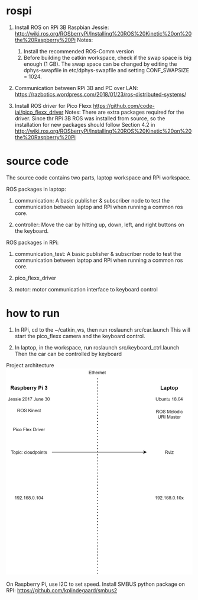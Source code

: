 # rospi
1. Install ROS on RPi 3B Raspbian Jessie:
http://wiki.ros.org/ROSberryPi/Installing%20ROS%20Kinetic%20on%20the%20Raspberry%20Pi
Notes:
	1. Install the recommended ROS-Comm version
	2. Before building the catkin workspace, check if the swap space is big enough (1 GB). The swap space can be changed by editing the dphys-swapfile in etc/dphys-swapfile and setting CONF_SWAPSIZE = 1024.

2. Communication between RPi 3B and PC over LAN:
https://razbotics.wordpress.com/2018/01/23/ros-distributed-systems/

3. Install ROS driver for Pico Flexx
https://github.com/code-iai/pico_flexx_driver
Notes: There are extra packages required for the driver. Since thr RPi 3B ROS was installed from source, so the installation for new packages should follow Section 4.2 in 
http://wiki.ros.org/ROSberryPi/Installing%20ROS%20Kinetic%20on%20the%20Raspberry%20Pi

# source code
The source code contains two parts, laptop workspace and RPi workspace.

ROS packages in laptop:
1. communication: A basic publisher & subscriber node to test the communication between laptop and RPi when running a common ros core.

2. controller: Move the car by hitting up, down, left, and right buttons on the keyboard.

ROS packages in RPi:
1. communication_test: A basic publisher & subscriber node to test the communication between laptop and RPi when running a common ros core.

2. pico_flexx_driver

3. motor: motor communication interface to keyboard control 


# how to run
1. In RPi, cd to the ~/catkin_ws, then run
   roslaunch src/car.launch
This will start the pico_flexx camera and the keyboard control.

2. In laptop, in the workspace, run
   roslaunch src/keyboard_ctrl.launch
Then the car can be controlled by keyboard


Project architecture
![alt text](/Diagrams/Architecture.jpg)

On Raspberry Pi, use I2C to set speed.
Install SMBUS python package on RPI:
https://github.com/kplindegaard/smbus2





